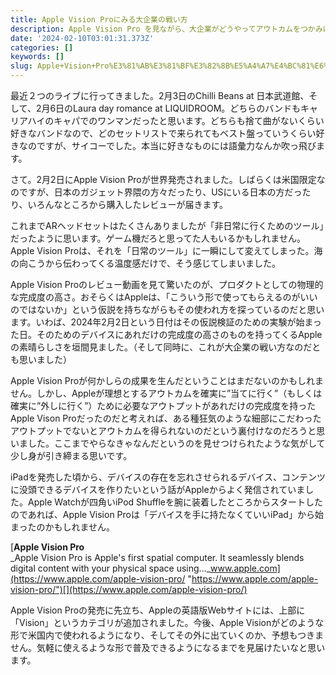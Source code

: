 ```yaml
---
title: Apple Vision Proにみる大企業の戦い方
description: Apple Vision Pro を見ながら、大企業がどうやってアウトカムをつかみに行くかについて考えてみました
date: '2024-02-10T03:01:31.373Z'
categories: []
keywords: []
slug: Apple+Vision+Pro%E3%81%AB%E3%81%BF%E3%82%8B%E5%A4%A7%E4%BC%81%E6%A5%AD%E3%81%AE%E6%88%A6%E3%81%84%E6%96%B9
---
```

最近２つのライブに行ってきました。2月3日のChilli Beans at 日本武道館、そして、2月6日のLaura day romance at LIQUIDROOM。どちらのバンドもキャリアハイのキャパでのワンマンだったと思います。どちらも捨て曲がないくらい好きなバンドなので、どのセットリストで来られてもベスト盤っていうくらい好きなのですが、サイコーでした。本当に好きなものには語彙力なんか吹っ飛びます。

さて。2月2日にApple Vision Proが世界発売されました。しばらくは米国限定なのですが、日本のガジェット界隈の方々だったり、USにいる日本の方だったり、いろんなところから購入したレビューが届きます。

これまでARヘッドセットはたくさんありましたが「非日常に行くためのツール」だったように思います。ゲーム機だろと思ってた人もいるかもしれません。Apple Vision Proは、それを「日常のツール」に一瞬にして変えてしまった。海の向こうから伝わってくる温度感だけで、そう感じてしまいました。

Apple Vision Proのレビュー動画を見て驚いたのが、プロダクトとしての物理的な完成度の高さ。おそらくはAppleは、「こういう形で使ってもらえるのがいいのではないか」という仮説を持ちながらもその使われ方を探っているのだと思います。いわば、2024年2月2日という日付はその仮説検証のための実験が始まった日。そのためのデバイスにあれだけの完成度の高さのものを持ってくるAppleの素晴らしさを垣間見ました。（そして同時に、これが大企業の戦い方なのだとも思いました）

Apple Vision Proが何かしらの成果を生んだということはまだないのかもしれません。しかし、Appleが理想とするアウトカムを確実に”当てに行く”（もしくは確実に”外しに行く”）ために必要なアウトプットがあれだけの完成度を持ったApple Vison Proだったのだと考えれば、ある種狂気のような細部にこだわったアウトプットでないとアウトカムを得られないのだという裏付けなのだろうと思いました。ここまでやらなきゃなんだというのを見せつけられたような気がして少し身が引き締まる思いです。

iPadを発売した頃から、デバイスの存在を忘れさせられるデバイス、コンテンツに没頭できるデバイスを作りたいという話がAppleからよく発信されていました。Apple Watchが四角いiPod Shuffleを腕に装着したところからスタートしたのであれば、Apple Vision Proは「デバイスを手に持たなくていいiPad」から始まったのかもしれません。

[**Apple Vision Pro**  
_Apple Vision Pro is Apple's first spatial computer. It seamlessly blends digital content with your physical space using…_www.apple.com](https://www.apple.com/apple-vision-pro/ "https://www.apple.com/apple-vision-pro/")[](https://www.apple.com/apple-vision-pro/)

Apple Vision Proの発売に先立ち、Appleの英語版Webサイトには、上部に「Vision」というカテゴリが追加されました。今後、Apple Visionがどのような形で米国内で使われるようになり、そしてその外に出ていくのか、予想もつきません。気軽に使えるような形で普及できるようになるまでを見届けたいなと思います。